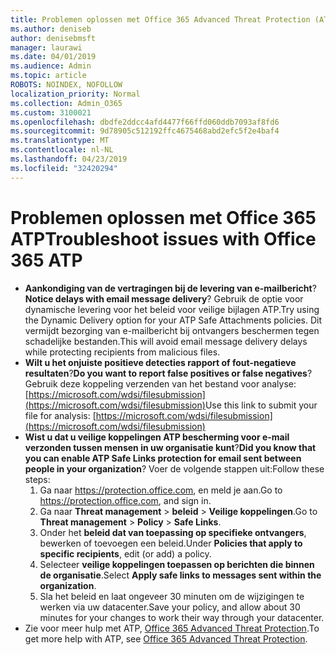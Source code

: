 ```yaml
---
title: Problemen oplossen met Office 365 Advanced Threat Protection (ATP)
ms.author: deniseb
author: denisebmsft
manager: laurawi
ms.date: 04/01/2019
ms.audience: Admin
ms.topic: article
ROBOTS: NOINDEX, NOFOLLOW
localization_priority: Normal
ms.collection: Admin_O365
ms.custom: 3100021
ms.openlocfilehash: dbdfe2ddcc4afd4477f66ffd060ddb7093af8fd6
ms.sourcegitcommit: 9d78905c512192ffc4675468abd2efc5f2e4baf4
ms.translationtype: MT
ms.contentlocale: nl-NL
ms.lasthandoff: 04/23/2019
ms.locfileid: "32420294"
---
```

# <a name="troubleshoot-issues-with-office-365-atp"></a><span data-ttu-id="154f7-102">Problemen oplossen met Office 365 ATP</span><span class="sxs-lookup"><span data-stu-id="154f7-102">Troubleshoot issues with Office 365 ATP</span></span>

- <span data-ttu-id="154f7-103">**Aankondiging van de vertragingen bij de levering van e-mailbericht**?</span><span class="sxs-lookup"><span data-stu-id="154f7-103">**Notice delays with email message delivery**?</span></span> <span data-ttu-id="154f7-104">Gebruik de optie voor dynamische levering voor het beleid voor veilige bijlagen ATP.</span><span class="sxs-lookup"><span data-stu-id="154f7-104">Try using the Dynamic Delivery option for your ATP Safe Attachments policies.</span></span> <span data-ttu-id="154f7-105">Dit vermijdt bezorging van e-mailbericht bij ontvangers beschermen tegen schadelijke bestanden.</span><span class="sxs-lookup"><span data-stu-id="154f7-105">This will avoid email message delivery delays while protecting recipients from malicious files.</span></span>
- <span data-ttu-id="154f7-106">**Wilt u het onjuiste positieve detecties rapport of fout-negatieve resultaten**?</span><span class="sxs-lookup"><span data-stu-id="154f7-106">**Do you want to report false positives or false negatives**?</span></span> <span data-ttu-id="154f7-107">Gebruik deze koppeling verzenden van het bestand voor analyse:[https://microsoft.com/wdsi/filesubmission](https://microsoft.com/wdsi/filesubmission)</span><span class="sxs-lookup"><span data-stu-id="154f7-107">Use this link to submit your file for analysis: [https://microsoft.com/wdsi/filesubmission](https://microsoft.com/wdsi/filesubmission)</span></span>
- <span data-ttu-id="154f7-108">**Wist u dat u veilige koppelingen ATP bescherming voor e-mail verzonden tussen mensen in uw organisatie kunt**?</span><span class="sxs-lookup"><span data-stu-id="154f7-108">**Did you know that you can enable ATP Safe Links protection for email sent between people in your organization**?</span></span> <span data-ttu-id="154f7-109">Voer de volgende stappen uit:</span><span class="sxs-lookup"><span data-stu-id="154f7-109">Follow these steps:</span></span>
    1. <span data-ttu-id="154f7-110">Ga naar https://protection.office.com, en meld je aan.</span><span class="sxs-lookup"><span data-stu-id="154f7-110">Go to https://protection.office.com, and sign in.</span></span>
    2. <span data-ttu-id="154f7-111">Ga naar **Threat management** > **beleid** > **Veilige koppelingen**.</span><span class="sxs-lookup"><span data-stu-id="154f7-111">Go to **Threat management** > **Policy** > **Safe Links**.</span></span>
    3. <span data-ttu-id="154f7-112">Onder het **beleid dat van toepassing op specifieke ontvangers**, bewerken of toevoegen een beleid.</span><span class="sxs-lookup"><span data-stu-id="154f7-112">Under **Policies that apply to specific recipients**, edit (or add) a policy.</span></span>
    4. <span data-ttu-id="154f7-113">Selecteer **veilige koppelingen toepassen op berichten die binnen de organisatie**.</span><span class="sxs-lookup"><span data-stu-id="154f7-113">Select **Apply safe links to messages sent within the organization**.</span></span>
    5. <span data-ttu-id="154f7-114">Sla het beleid en laat ongeveer 30 minuten om de wijzigingen te werken via uw datacenter.</span><span class="sxs-lookup"><span data-stu-id="154f7-114">Save your policy, and allow about 30 minutes for your changes to work their way through your datacenter.</span></span>
- <span data-ttu-id="154f7-115">Zie voor meer hulp met ATP, [Office 365 Advanced Threat Protection](https://docs.microsoft.com/office365/securitycompliance/office-365-atp).</span><span class="sxs-lookup"><span data-stu-id="154f7-115">To get more help with ATP, see [Office 365 Advanced Threat Protection](https://docs.microsoft.com/office365/securitycompliance/office-365-atp).</span></span>